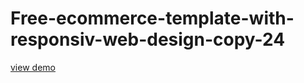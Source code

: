 # Free-ecommerce-template-with-responsiv-web-design-copy-24
<a href="http://webi4u.com/web/article/Free-ecommerce-template-with-responsiv-web-design-copy-24/">
  view demo
  </a>

